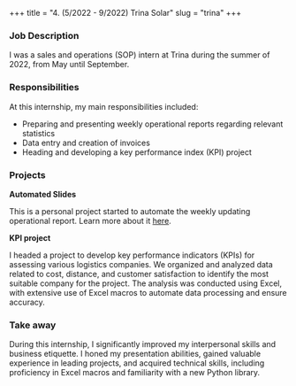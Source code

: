 +++
title = "4. (5/2022 - 9/2022) Trina Solar"
slug = "trina"
+++

### Job Description

I was a sales and operations (SOP) intern at Trina during the summer of 2022, from May until September.

### Responsibilities

At this internship, my main responsibilities included:
- Preparing and presenting weekly operational reports regarding relevant statistics
- Data entry and creation of invoices
- Heading and developing a key performance index (KPI) project

### Projects

**Automated Slides**

This is a personal project started to automate the weekly updating operational report. Learn more about it [here](/projects/slides).

**KPI project**

I headed a project to develop key performance indicators (KPIs) for assessing various logistics companies. We organized and analyzed data related to cost, distance, and customer satisfaction to identify the most suitable company for the project. The analysis was conducted using Excel, with extensive use of Excel macros to automate data processing and ensure accuracy.

### Take away

During this internship, I significantly improved my interpersonal skills and business etiquette. I honed my presentation abilities, gained valuable experience in leading projects, and acquired technical skills, including proficiency in Excel macros and familiarity with a new Python library.
